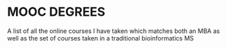 # MOOC DEGREES
A list of all the online courses I have taken which matches both an MBA as well as the set of courses taken in a traditional bioinformatics MS
